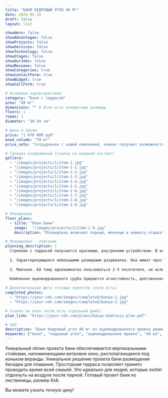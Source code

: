```yaml
---
title: "БАНЯ КЕДРОВЫЙ УГОЛ 40 М²"
date: 2024-01-15
draft: false
layout: list

showHero: false
showAdvantages: false
showProjects: false
showServices: false
showTechnology: false
showStages: false
showOurJobs: false
showReviews: false
showCategories: true
showContactForm: true
showWidget: true
showCallForm: true

# Основные характеристики
category: "Баня с террасой"
area: "40 м²"
dimensions: "" # Если есть конкретные размеры
floors: 1
rooms: 1
diameter: "30-34 см"

# Цена и объем
price: "1 670 000 руб"
wood_volume: "70 м³"
price_note: "Сотрудничая с нашей компанией, клиент получает возможность по хорошей цене заказать постройку на своем участке бани из сруба под ключ по заданее подготовленному проекту. Строительство будет осуществляться из круглого бревна кедрового дерева."

# Галерея изображений (ссылки на внешний хостинг)
gallery:
  - "/images/projects/1/item-1.jpg"
  - "/images/projects/1/item-1-1.jpg"
  - "/images/projects/1/item-1-2.jpg"
  - "/images/projects/1/item-1-3.jpg"
  - "/images/projects/1/item-1-4.jpg"
  - "/images/projects/1/item-1-5.jpg"
  - "/images/projects/1/item-1-6.jpg"
  - "/images/projects/1/item-1-7.jpg"
  - "/images/projects/1/item-1-8.jpg"
  - "/images/projects/1/item-1-9.jpg"

# Планировка
floor_plans:
  - title: "План бани"
    image:  "/images/projects/1/item-1-9.jpg"
    description: "Планировка включает парную, моечную и комнату отдыха"

# Планировка - описание
planning_description: |
  Строение с террасой получается красивым, внутренним устройством. В его состав входит несколько составляющих:
  
  1. Характеризующаяся небольшими размерами раздевалка. Она имеет просторное окно, выходящее на веранду. В ней может разместиться несколько человек.
  
  2. Моечная. Ей тому однокомнатно пользоваться 2-3 посетителя, не испытывая недостатка в свободном пространстве. Есть размещения широкого полка, позволяющего париться лежа.
  
  Компоноке оцилиндрованного сруба придается огнестойкость, долговечность, устойчивость к появлению плесени, влиянию насекомых. Это обеспечивает бане долгий эксплуатационный период.

# Дополнительные фото готовых проектов (если есть)
completed_photos:
  - "https://your-cdn.com/images/completed/banya-1.jpg"
  - "https://your-cdn.com/images/completed/banya-2.jpg"

# Ссылка на план (если есть отдельный файл)
plan_link: "https://your-cdn.com/plans/banya-kedroviy-plan.pdf"

# SEO
description: "Баня Кедровый угол 40 м² из оцилиндрованного бревна диаметром 30-34 см. Проект включает террасу, парную и комнату отдыха."
keywords: ["баня", "кедровый угол", "оцилиндрованное бревно", "40 м2", "терраса"]
---
```


Уникальный облик проекта бани обеспечивается вертикальными стойками, напоминающими ветровое окно, располагающееся под коньком веранды. Уникальное решение проекта бани размещения беседки для плавания. Просторная терраса позволяет принято проводить время всей семьёй. Это идеально для людей, которые любят отдохнуть на воздухе после парной. Готовый проект бани из лиственицы, размер 6х6.

Вы можете узнать точную цену!